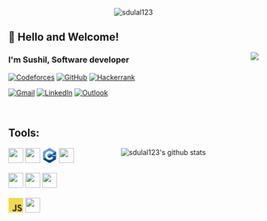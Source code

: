 <!-- Visit counter -->
<p title="visitCounter" align="center"> 
  <img alt="sdulal123" src="https://komarev.com/ghpvc/?username=sdulal123&color=brightgreen&style=plastic&label=PAGE+RELOADED"/>
</p>

<!-- Title -->
## 🤗 Hello and Welcome! 
<img align="right" src="https://github.com/sdulal123/sdulal123/assets/86375908/a4bfd187-404b-4088-9517-30a5363037dc"/>
<h3 align="left">I'm Sushil, Software developer</h3>

<!-- Website to generate badges: https://shields.io/ -->
[![Codeforces](https://img.shields.io/badge/Codeforces-445f9d?style=for-the-badge&logo=Codeforces&logoColor=white)](https://codeforces.com/sdulal123)
[![GitHub](https://img.shields.io/badge/github-%23121011.svg?style=for-the-badge&logo=github&logoColor=white)](https://github.com/sdulal123)
[![Hackerrank](https://img.shields.io/badge/-Hackerrank-2EC866?style=for-the-badge&logo=HackerRank&logoColor=white)](https://hackerrank.com/sdulal123)

[![Gmail](https://img.shields.io/badge/Gmail-D14836?style=for-the-badge&logo=gmail&logoColor=white)](mailto:sushildulal123@gmail.com)
[![LinkedIn](https://img.shields.io/badge/linkedin-%230077B5.svg?style=for-the-badge&logo=linkedin&logoColor=white)](https://www.linkedin.com/in/sushildulal123/)
[![Outlook](https://img.shields.io/badge/Microsoft_Outlook-0078D4?style=for-the-badge&logo=microsoft-outlook&logoColor=white)](mailto:sushildulal123@outlook.com)
<!-- [![Instagram](https://img.shields.io/badge/-Instagram-c13584?style=flat&labelColor=c13584&logo=instagram&logoColor=white)](https://www.instagram.com/sdstudio420/) -->
</p>
    
&nbsp;

## Tools:
<p>
  <a href="https://github.com/sdulal123/">
    <img width="55%" align="right" alt="sdulal123's github stats" src="https://github-readme-stats.vercel.app/api?username=sdulal123&show_icons=true&hide_border=true" />
  </a>

  <!-- Sites to get logos: https://www.vectorlogo.zone or https://simpleicons.org/ -->
  <code><img width="30" height="30" hover="assembly" src="https://github.com/sudulal123/sudulal123/assets/86375908/6ed576ac-2de7-4dec-81d8-710df51e2f88"></code>
  <code><img width="30" height="30" src="https://www.vectorlogo.zone/logos/open-std_c/open-std_c-icon~alt.svg"/></code>
  <code><img width="30" height="30" src="https://raw.githubusercontent.com/devicons/devicon/master/icons/cplusplus/cplusplus-original.svg"></code>
  <code><img width="30" height="30" src="https://www.vectorlogo.zone/logos/java/java-icon.svg"></code>
  <br/>
  <br/>
  <code><img width="30" height="30" src="https://www.vectorlogo.zone/logos/python/python-icon.svg"></code>
  <code><img width="30" height="30" src="https://www.vectorlogo.zone/logos/pytorch/pytorch-icon.svg"></code>
  <code><img width="30" height="30" src="https://www.vectorlogo.zone/logos/tensorflow/tensorflow-icon.svg"></code>
  <br />
  <br />
  <code><img width="30" height="30" src="https://raw.githubusercontent.com/devicons/devicon/master/icons/javascript/javascript-original.svg"></code>
  <code><img width="30" height="30" src="https://www.vectorlogo.zone/logos/typescriptlang/typescriptlang-icon.svg"></code>
  <br />
</p>
<!-- This readme was created by Sushil Dulal - https://github.com/sudulal123 -->
